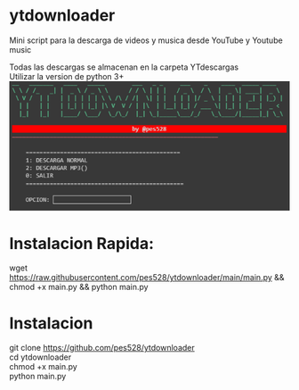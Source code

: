 # ytdownloader
<p>Mini script para la descarga de videos y musica desde YouTube y Youtube music</p>
Todas las descargas se almacenan en la carpeta YTdescargas<br>
Utilizar la version de python 3+<br>

<img src="https://github.com/pes528/ytdownloader/blob/main/ytdownloader.png">



# Instalacion Rapida:

wget https://raw.githubusercontent.com/pes528/ytdownloader/main/main.py && chmod +x main.py && python main.py

# Instalacion
git clone https://github.com/pes528/ytdownloader<br>
cd ytdownloader<br>
chmod +x main.py<br>
python main.py<br>
